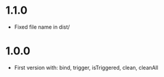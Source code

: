# 1.1.0
- Fixed file name in dist/

# 1.0.0
- First version with: bind, trigger, isTriggered, clean, cleanAll